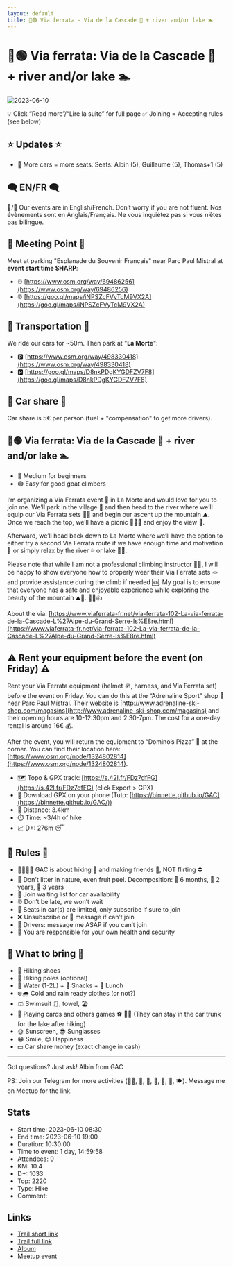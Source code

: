 ```yaml
---
layout: default
title: 🥾🟢 Via ferrata - Via de la Cascade 🌊 + river and/or lake 🏊️
---
```


# 🥾🟢 Via ferrata: Via de la Cascade 🌊 + river and/or lake 🏊️

![2023-06-10](../img/orig/2023-06-10.jpg)

💡 Click “Read more”/“Lire la suite” for full page ✅ Joining = Accepting rules (see below)

##  ⭐ Updates ⭐ 

* 📅 More cars = more seats. Seats: Albin (5), Guillaume (5), Thomas+1 (5)

##  🗨️ EN/FR 🗨️ 
🦅/🐓 Our events are in English/French. Don’t worry if you are not fluent. Nos évènements sont en Anglais/Français. Ne vous inquiétez pas si vous n’êtes pas bilingue.

## 📍 Meeting Point 📍
Meet at parking "Esplanade du Souvenir Français" near Parc Paul Mistral at **event start time SHARP**:

* ⏰ [https://www.osm.org/way/69486256](https://www.osm.org/way/69486256)
* ⏰ [https://goo.gl/maps/iNPSZcFVyTcM9VX2A](https://goo.gl/maps/iNPSZcFVyTcM9VX2A)

##  🚗 Transportation 🚗 
We ride our cars for \~50m. Then park at "**La Morte**":

* 🅿️ [https://www.osm.org/way/498330418](https://www.osm.org/way/498330418)
* 🅿️ [https://goo.gl/maps/D8nkPDgKYGDFZV7F8](https://goo.gl/maps/D8nkPDgKYGDFZV7F8)

##  🚗 Car share 🚗 
Car share is 5€ per person (fuel + "compensation" to get more drivers).

##  🥾🟢 Via ferrata: Via de la Cascade 🌊 + river and/or lake 🏊️ 

* 🔵 Medium for beginners
* 🟢 Easy for good goat climbers

I’m organizing a Via Ferrata event 🥾 in La Morte and would love for you to join me. We’ll park in the village 🚗 and then head to the river where we’ll equip our Via Ferrata sets 🧗‍♀️ and begin our ascent up the mountain ⛰️. Once we reach the top, we’ll have a picnic 🧺🍎🥪 and enjoy the view 🌄.

Afterward, we’ll head back down to La Morte where we’ll have the option to either try a second Via Ferrata route if we have enough time and motivation 💪 or simply relax by the river 💦 or lake 🏊‍♀️.

Please note that while I am not a professional climbing instructor 🧗‍♂️, I will be happy to show everyone how to properly wear their Via Ferrata sets 🪢 and provide assistance during the climb if needed 🆘. My goal is to ensure that everyone has a safe and enjoyable experience while exploring the beauty of the mountain ⛰️👀. 🧗‍♀️👍

About the via: [https://www.viaferrata-fr.net/via-ferrata-102-La-via-ferrata-de-la-Cascade-L%27Alpe-du-Grand-Serre-Is%E8re.html](https://www.viaferrata-fr.net/via-ferrata-102-La-via-ferrata-de-la-Cascade-L%27Alpe-du-Grand-Serre-Is%E8re.html)

##  ⚠️ Rent your equipment before the event (on Friday) ⚠️ 
Rent your Via Ferrata equipment (helmet 🪖, harness, and Via Ferrata set) before the event on Friday. You can do this at the “Adrenaline Sport” shop 🏬 near Parc Paul Mistral. Their website is [http://www.adrenaline-ski-shop.com/magasins](http://www.adrenaline-ski-shop.com/magasins) and their opening hours are 10-12:30pm and 2:30-7pm. The cost for a one-day rental is around 16€ 💰.

After the event, you will return the equipment to “Domino’s Pizza” 🍕 at the corner. You can find their location here: [https://www.osm.org/node/1324802814](https://www.osm.org/node/1324802814).

* 🗺️ Topo & GPX track: [https://s.42l.fr/FDz7dfFG](https://s.42l.fr/FDz7dfFG) (click Export > GPX)
* 📲 Download GPX on your phone (Tuto: [https://binnette.github.io/GAC](https://binnette.github.io/GAC/))
* 📏 Distance: 3.4km
* ⏱️ Time: \~3/4h of hike
* 📈 D+: 276m 😴

##  📜 Rules 📜 

* 🚶‍♀️🚶‍♂️ GAC is about hiking 🥾 and making friends 🤗, NOT flirting ⛔
* 🚮 Don't litter in nature, even fruit peel. Decomposition: 🍊 6 months, 🍌 2 years, 🥚 3 years
* 🚗 Join waiting list for car availability
* ⏰ Don’t be late, we won’t wait
* 💺 Seats in car(s) are limited, only subscribe if sure to join
* ❌ Unsubscribe or 💬 message if can’t join
* 🚗 Drivers: message me ASAP if you can’t join
* 💟 You are responsible for your own health and security

##  🎒 What to bring 🎒 

* 🥾 Hiking shoes
* 🥢 Hiking poles (optional)
* 🧃 Water (1-2L) + 🍫 Snacks + 🥗 Lunch
* ❄️🌧️ Cold and rain ready clothes (or not?)
* 🩳 Swimsuit 🩱, towel, 🏖
* 🎲 Playing cards and others games ⚽ 🥏🏸
(They can stay in the car trunk for the lake after hiking)
* 🌞 Sunscreen, 😎 Sunglasses
* 😁 Smile, 😊 Happiness
* 💵 Car share money (exact change in cash)

***

Got questions? Just ask!
Albin from GAC

PS: Join our Telegram for more activities (🧗‍♀️, 🏓, 🎳, 🎲, 🎥, 🎵, 🍽️). Message me on Meetup for the link.

## Stats

- Start time: 2023-06-10 08:30
- End time: 2023-06-10 19:00
- Duration: 10:30:00
- Time to event: 1 day, 14:59:58
- Attendees: 9
- KM: 10.4
- D+: 1033
- Top: 2220
- Type: Hike
- Comment: 

## Links

- [Trail short link](https://s.42l.fr/R1FDHD4x)
- [Trail full link]()
- [Album](https://binnette.github.io/GacImg2023/2023-06-10-🥾🟢-Via-ferrata-Via-de-la-Cascade-🌊-river-and-or-lake-🏊️.html)
- [Meetup event](https://www.meetup.com/grenoble-adventure-club-english-french/events/294061788/)
